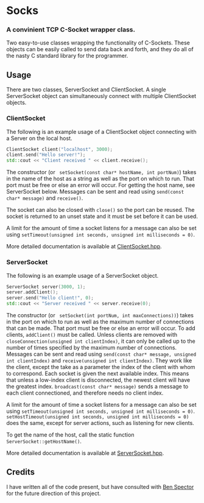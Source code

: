 # Socks
### A convinient TCP C-Socket wrapper class.

Two easy-to-use classes wrapping the functionality of C-Sockets. These objects can be easily called to send data back and forth, and they do all of the nasty C standard library for the programmer.

## Usage

There are two classes, ServerSocket and ClientSocket. A single ServerSocket object can simultaneously connect with multiple ClientSocket objects.

### ClientSocket

The following is an example usage of a ClientSocket object connecting with a Server on the local host.
```C++
ClientSocket client("localhost", 3000);
client.send("Hello server!");
std::cout << "Client received " << client.receive();
```

The constructor (or ``` setSocket(const char* hostName, int portNum)```) takes in the name of the host as a string as well as the port on which to run. That port must be free or else an error will occur. For getting the host name, see ServerSocket below. Messages can be sent and read using ```send(const char* message)``` and ```receive()```.

The socket can also be closed with ```close()``` so the port can be reused. The socket is returned to an unset state and it must be set before it can be used.

A limit for the amount of time a socket listens for a message can also be set using ```setTimeout(unsigned int seconds, unsigned int milliseconds = 0)```.

More detailed documentation is available at [ClientSocket.hpp](https://github.com/ja-San/Socks/blob/master/src/ClientSocket.hpp).

### ServerSocket
The following is an example usage of a ServerSocket object.
```C++
ServerSocket server(3000, 1);
server.addClient();
server.send("Hello client!", 0);
std::cout << "Server received " << server.receive(0);
```

The constructor (or ``` setSocket(int portNum, int maxConnections))```) takes in the port on which to run as well as the maximum number of connections that can be made. That port must be free or else an error will occur. To add clients, ```addClient()``` must be called. Unless clients are removed with ```closeConnection(unsigned int clientIndex)```, it can only be called up to the number of times specified by the maximum number of connections. Messages can be sent and read using ```send(const char* message, unsigned int clientIndex)``` and ```receive(unsigned int clientIndex)```. They work like the client, except the take as a parameter the index of the client with whom to correspond. Each socket is given the next available index. This means that unless a low-index client is disconnected, the newest client will have the greatest index. ```broadcast(const char* message)``` sends a message to each client connectioned, and therefore needs no client index. 

A limit for the amount of time a socket listens for a message can also be set using ```setTimeout(unsigned int seconds, unsigned int milliseconds = 0)```.  ```setHostTimeout(unsigned int seconds, unsigned int milliseconds = 0)``` does the same, except for server actions, such as listening for new clients.

To get the name of the host, call the static function ```ServerSocket::getHostName()```.

More detailed documentation is available at [ServerSocket.hpp](https://github.com/ja-San/Socks/blob/master/src/ServerSocket.hpp).

## Credits
I have written all of the code present, but have consulted with [Ben Spector](https://github.com/sydriax) for the future  direction of this project.

